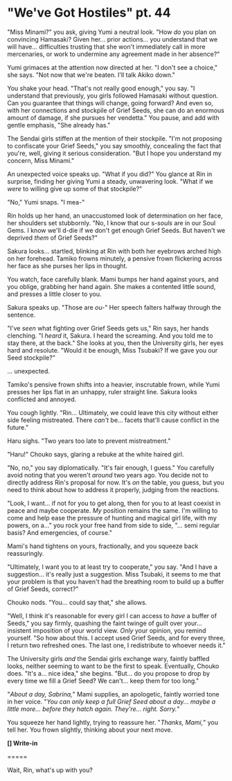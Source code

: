 # "We've Got Hostiles" pt. 44

"Miss Minami?" you ask, giving Yumi a neutral look. "How *do* you plan on convincing Hamasaki? Given her... prior actions... you understand that we will have... difficulties trusting that she won't immediately call in more mercenaries, or work to undermine any agreement made in her absence?"

Yumi grimaces at the attention now directed at her. "I don't see a choice," she says. "Not now that we're beaten. I'll talk Akiko down."

You shake your head. "That's not really good enough," you say. "I understand that previously, you girls followed Hamasaki without question. Can you guarantee that things will change, going forward? And even so, with her connections and stockpile of Grief Seeds, she can do an enormous amount of damage, if she pursues her vendetta." You pause, and add with gentle emphasis, "She already has."

The Sendai girls stiffen at the mention of their stockpile. "I'm not proposing to confiscate your Grief Seeds," you say smoothly, concealing the fact that you're, well, giving it serious consideration. "But I hope you understand my concern, Miss Minami."

An unexpected voice speaks up. "What if you did?" You glance at Rin in surprise, finding her giving Yumi a steady, unwavering look. "What if we *were* to willing give up some of that stockpile?"

"No," Yumi snaps. "I mea-"

Rin holds up her hand, an unaccustomed look of determination on her face, her shoulders set stubbornly. "No, I know that our s-*souls* are in our Soul Gems. I know we'll d-die if we don't get enough Grief Seeds. But haven't we deprived *them* of Grief Seeds?"

Sakura looks... startled, blinking at Rin with both her eyebrows arched high on her forehead. Tamiko frowns minutely, a pensive frown flickering across her face as she purses her lips in thought.

You watch, face carefully blank. Mami bumps her hand against yours, and you oblige, grabbing her hand again. She makes a contented little sound, and presses a little closer to you.

Sakura speaks up. "Those are *ou-*" Her speech falters halfway through the sentence.

"I've *seen* what fighting over Grief Seeds gets us," Rin says, her hands clenching. "I *heard* it, Sakura. I heard the screaming. And you told me to stay there, at the back." She looks at you, then the University girls, her eyes hard and resolute. "Would it be enough, Miss Tsubaki? If we gave you our Seed stockpile?"

... unexpected.

Tamiko's pensive frown shifts into a heavier, inscrutable frown, while Yumi presses her lips flat in an unhappy, ruler straight line. Sakura looks conflicted and annoyed.

You cough lightly. "Rin... Ultimately, we could leave this city without either side feeling mistreated. There *can't* be... facets that'll cause conflict in the future."

Haru sighs. "Two years too late to prevent mistreatment."

"Haru!" Chouko says, glaring a rebuke at the white haired girl.

"No, no," you say diplomatically. "It's fair enough, I guess." You carefully avoid noting that you weren't *around* two years ago. You decide not to directly address Rin's proposal for now. It's *on* the table, you guess, but you need to think about how to address it properly, judging from the reactions.

"Look, I want... if not for you to get along, then for you to at least coexist in peace and maybe cooperate. *My* position remains the same. I'm willing to come and help ease the pressure of hunting and magical girl life, with my powers, on a..." you rock your free hand from side to side, "... semi regular basis? And emergencies, of course."

Mami's hand tightens on yours, fractionally, and you squeeze back reassuringly.

"Ultimately, I want you to at least try to cooperate," you say. "And I have a suggestion... it's really just a suggestion. Miss Tsubaki, it seems to me that your problem is that you haven't had the breathing room to build up a buffer of Grief Seeds, correct?"

Chouko nods. "You... could say that," she allows.

"Well, I think it's reasonable for every girl I can access to *have* a buffer of Seeds," you say firmly, quashing the faint twinge of guilt over your... insistent imposition of your world view. *Only* your opinion, you remind yourself. "So how about this. I accept used Grief Seeds, and for every three, I return two refreshed ones. The last one, I redistribute to whoever needs it."

The University girls *and* the Sendai girls exchange wary, faintly baffled looks, neither seeming to want to be the first to speak. Eventually, Chouko does. "It's a... nice idea," she begins. "But... do you propose to drop by every time we fill a Grief Seed? We can't... keep them for too long."

"*About a day, Sabrina,*" Mami supplies, an apologetic, faintly worried tone in her voice. "*You can only keep a full Grief Seed about a day... maybe a little more... before they hatch again. They're... right. Sorry.*"

You squeeze her hand lightly, trying to reassure her. "*Thanks, Mami,*" you tell her. You frown slightly, thinking about your next move.

**\[] Write-in**

\=====​

Wait, Rin, what's up with you?
